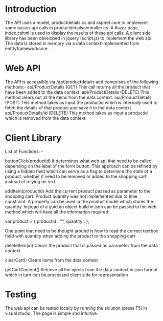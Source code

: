 Introduction
==============
The API uses a model, productdetails.cs and aspnet.core to implement some basics api calls in productdetailscontroller.cs.
 A Razor page, index.cshml is used to display the results of these api calls.
 A client side library has been developed in jquery (script.js) to implement the web api.
The data is stored in memory via a data context implemented from entityframeworkcore.

Web API
==============
The API is accessible via /api/productdetails and comprises of the following methods:-
api/ProductDetails (GET)
This call returns all the product that have been added to the data context.
api/ProductDetails (DELETE)
This method clears out all the items from the data context.
api/ProductDetails (POST)
This method takes as input the productid which is internally used to fetch the details of that product and save it to the data context.
api/ProductDetails/id (DELETE)
This method takes as input a productid which is removed from the data context.

Client Library
==============
List of Functions: -

buttonClick(productid)
It determines what web api that need to be called depending on the label of the form button. This approach can be refined by using a hidden field which can serve as a flag to determine the state of a product, whether it need to be removed or added to the shopping cart instead of relying on text

addItem(productid)
Add the current product passed as parameter to the shopping cart. Product quantity was not implemented due to time constraint. A property can be used in the product model which stores the quantity. Instead of a guid an object build in json can be passed to the web method which will have all the information required

var product = {  productId : "<Guid>", quantity : <qty> };
 
One point that need to be thought around is how to read the correct textbox field with quantity when adding the product to the shopping cart

deleteItem(id)
Clears the product that is passed as parameter from the data context

clearCart()
Clears items from the data context

getCartContent()
Retrieve all the ojects from the data context in json format which in turn can be processed client side for representation

Testing
==============
The web api can be tested locally by running the solution (press F5) in visual studio. The page is simple and intuitive.

 





